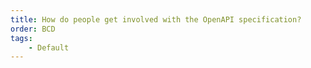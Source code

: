 ```yaml
---
title: How do people get involved with the OpenAPI specification?
order: BCD
tags:
    - Default
---
```

